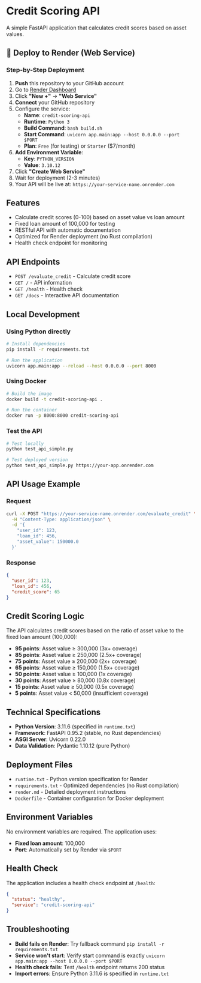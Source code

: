# Credit Scoring API

A simple FastAPI application that calculates credit scores based on asset values.

## 🚀 Deploy to Render (Web Service)

### Step-by-Step Deployment
1. **Push** this repository to your GitHub account
2. Go to [Render Dashboard](https://dashboard.render.com)
3. Click **"New +"** → **"Web Service"**
4. **Connect** your GitHub repository
5. Configure the service:
   - **Name**: `credit-scoring-api`
   - **Runtime**: `Python 3`
   - **Build Command**: `bash build.sh`
   - **Start Command**: `uvicorn app.main:app --host 0.0.0.0 --port $PORT`
   - **Plan**: `Free` (for testing) or `Starter` ($7/month)
6. **Add Environment Variable**:
   - **Key**: `PYTHON_VERSION`
   - **Value**: `3.10.12`
7. Click **"Create Web Service"**
7. Wait for deployment (2-3 minutes)
8. Your API will be live at: `https://your-service-name.onrender.com`

## Features

- Calculate credit scores (0-100) based on asset value vs loan amount
- Fixed loan amount of 100,000 for testing
- RESTful API with automatic documentation
- Optimized for Render deployment (no Rust compilation)
- Health check endpoint for monitoring

## API Endpoints

- `POST /evaluate_credit` - Calculate credit score
- `GET /` - API information
- `GET /health` - Health check
- `GET /docs` - Interactive API documentation

## Local Development

### Using Python directly
```bash
# Install dependencies
pip install -r requirements.txt

# Run the application
uvicorn app.main:app --reload --host 0.0.0.0 --port 8000
```

### Using Docker
```bash
# Build the image
docker build -t credit-scoring-api .

# Run the container
docker run -p 8000:8000 credit-scoring-api
```

### Test the API
```bash
# Test locally
python test_api_simple.py

# Test deployed version
python test_api_simple.py https://your-app.onrender.com
```

## API Usage Example

### Request
```bash
curl -X POST "https://your-service-name.onrender.com/evaluate_credit" \
  -H "Content-Type: application/json" \
  -d '{
    "user_id": 123,
    "loan_id": 456,
    "asset_value": 150000.0
  }'
```

### Response
```json
{
  "user_id": 123,
  "loan_id": 456,
  "credit_score": 65
}
```

## Credit Scoring Logic

The API calculates credit scores based on the ratio of asset value to the fixed loan amount (100,000):

- **95 points**: Asset value ≥ 300,000 (3x+ coverage)
- **85 points**: Asset value ≥ 250,000 (2.5x+ coverage)
- **75 points**: Asset value ≥ 200,000 (2x+ coverage)
- **65 points**: Asset value ≥ 150,000 (1.5x+ coverage)
- **50 points**: Asset value ≥ 100,000 (1x coverage)
- **30 points**: Asset value ≥ 80,000 (0.8x coverage)
- **15 points**: Asset value ≥ 50,000 (0.5x coverage)
- **5 points**: Asset value < 50,000 (insufficient coverage)

## Technical Specifications

- **Python Version**: 3.11.6 (specified in `runtime.txt`)
- **Framework**: FastAPI 0.95.2 (stable, no Rust dependencies)
- **ASGI Server**: Uvicorn 0.22.0
- **Data Validation**: Pydantic 1.10.12 (pure Python)

## Deployment Files

- `runtime.txt` - Python version specification for Render
- `requirements.txt` - Optimized dependencies (no Rust compilation)
- `render.md` - Detailed deployment instructions
- `Dockerfile` - Container configuration for Docker deployment

## Environment Variables

No environment variables are required. The application uses:
- **Fixed loan amount**: 100,000
- **Port**: Automatically set by Render via `$PORT`

## Health Check

The application includes a health check endpoint at `/health`:
```json
{
  "status": "healthy",
  "service": "credit-scoring-api"
}
```

## Troubleshooting

- **Build fails on Render**: Try fallback command `pip install -r requirements.txt`
- **Service won't start**: Verify start command is exactly `uvicorn app.main:app --host 0.0.0.0 --port $PORT`
- **Health check fails**: Test `/health` endpoint returns 200 status
- **Import errors**: Ensure Python 3.11.6 is specified in `runtime.txt`